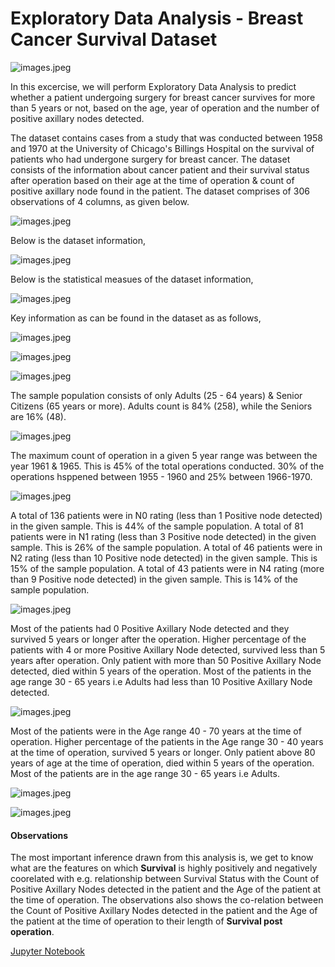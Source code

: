 # Exploratory Data Analysis - Breast Cancer Survival Dataset

![images.jpeg](BCS_Images/BC1.jpeg)

In this excercise, we will perform Exploratory Data Analysis to predict whether a patient undergoing surgery for breast cancer survives for more than 5 years or not, based on the age, year of operation and the number of positive axillary nodes detected.

The dataset contains cases from a study that was conducted between 1958 and 1970 at the University of Chicago's Billings Hospital on the survival of patients who had undergone surgery for breast cancer. The dataset consists of the information about cancer patient and their survival status after operation based on their age at the time of operation & count of positive axillary node found in the patient. The dataset comprises of 306 observations of 4 columns, as given below.

![images.jpeg](BCS_Images/Data_Attributes.PNG)

Below is the dataset information,

![images.jpeg](BCS_Images/Data_Info.PNG)

Below is the statistical measues of the dataset information,

![images.jpeg](BCS_Images/Data_Describe.PNG)

Key information as can be found in the dataset as as follows,

![images.jpeg](BCS_Images/U1.PNG)

![images.jpeg](BCS_Images/U2.PNG)

![images.jpeg](BCS_Images/U3.PNG)

The sample population consists of only Adults (25 - 64 years) & Senior Citizens (65 years or more). Adults count is 84% (258), while the Seniors are 16% (48).

![images.jpeg](BCS_Images/PD_AG.PNG)

The maximum count of operation in a given 5 year range was between the year 1961 & 1965. This is 45% of the total operations conducted.
30% of the operations hsppened between 1955 - 1960 and 25% between 1966-1970.

![images.jpeg](BCS_Images/PD_Y.PNG)

A total of 136 patients were in N0 rating (less than 1 Positive node detected) in the given sample. This is 44% of the sample population.
A total of 81 patients were in N1 rating (less than 3 Positive node detected) in the given sample. This is 26% of the sample population.
A total of 46 patients were in N2 rating (less than 10 Positive node detected) in the given sample. This is 15% of the sample population.
A total of 43 patients were in N4 rating (more than 9 Positive node detected) in the given sample. This is 14% of the sample population.

![images.jpeg](BCS_Images/PD_N.PNG)

Most of the patients had 0 Positive Axillary Node detected and they survived 5 years or longer after the operation.
Higher percentage of the patients with 4 or more Positive Axillary Node detected, survived less than 5 years after operation.
Only patient with more than 50 Positive Axillary Node detected, died within 5 years of the operation.
Most of the patients in the age range 30 - 65 years i.e Adults had less than 10 Positive Axillary Node detected.

![images.jpeg](BCS_Images/A_CN.PNG)

Most of the patients were in the Age range 40 - 70 years at the time of operation.
Higher percentage of the patients in the Age range 30 - 40 years at the time of operation, survived 5 years or longer.
Only patient above 80 years of age at the time of operation, died within 5 years of the operation.
Most of the patients are in the age range 30 - 65 years i.e Adults.

![images.jpeg](BCS_Images/A_Y.PNG)

![images.jpeg](BCS_Images/PP.png)

#### Observations

The most important inference drawn from this analysis is, we get to know what are the features on which __Survival__ is highly positively and negatively coorelated with e.g. relationship between Survival Status with the Count of Positive Axillary Nodes detected in the patient and the Age of the patient at the time of operation. The observations also shows the co-relation between the Count of Positive Axillary Nodes detected in the patient and the Age of the patient at the time of operation to their length of __Survival post operation__.

[Jupyter Notebook](./EDA_Breast_Cancer_Survival_Notebook.ipynb)
